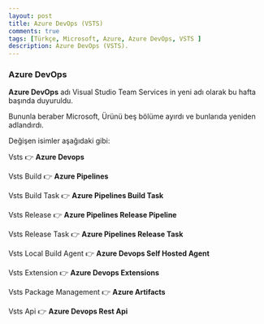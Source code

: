 ```yaml
---
layout: post
title: Azure DevOps (VSTS)
comments: true
tags: [Türkçe, Microsoft, Azure, Azure DevOps, VSTS ]
description: Azure DevOps (VSTS).
---
```


### Azure DevOps  

**Azure DevOps** adı Visual Studio Team Services in yeni adı olarak bu hafta başında duyuruldu.

Bununla beraber Microsoft, Ürünü beş bölüme ayırdı ve bunlarıda yeniden adlandırdı.

Değişen isimler aşağıdaki gibi:

Vsts 👉 **Azure Devops**

Vsts Build  👉 **Azure Pipelines**

Vsts Build Task 👉 **Azure Pipelines Build Task**

Vsts Release 👉 **Azure Pipelines Release Pipeline**

Vsts Release Task 👉 **Azure Pipelines Release Task**

Vsts Local Build Agent 👉 **Azure Devops Self Hosted Agent**

Vsts Extension 👉 **Azure Devops Extensions**

Vsts Package Management 👉 **Azure Artifacts**

Vsts Api 👉 **Azure Devops Rest Api**

